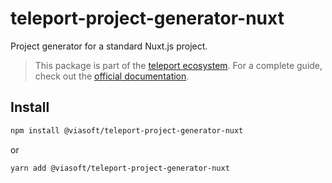 # teleport-project-generator-nuxt

Project generator for a standard Nuxt.js project.

> This package is part of the [teleport ecosystem](https://github.com/teleporthq/teleport-code-generators). For a complete guide, check out the [official documentation](https://docs.teleporthq.io/).

## Install
```bash
npm install @viasoft/teleport-project-generator-nuxt
```
or
```bash
yarn add @viasoft/teleport-project-generator-nuxt
```

